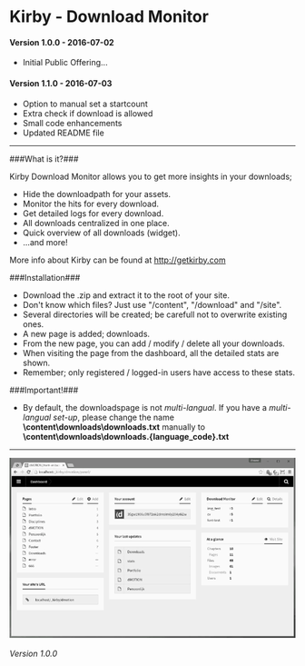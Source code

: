 # Kirby - Download Monitor

#### Version 1.0.0 - 2016-07-02

- Initial Public Offering...

#### Version 1.1.0 - 2016-07-03

- Option to manual set a startcount
- Extra check if download is allowed
- Small code enhancements
- Updated README file

****

###What is it?###

Kirby Download Monitor allows you to get more insights in your downloads;

- Hide the downloadpath for your assets.
- Monitor the hits for every download.
- Get detailed logs for every download.
- All downloads centralized in one place.
- Quick overview of all downloads (widget).
- ...and more!

More info about Kirby can be found at http://getkirby.com

###Installation###

- Download the .zip and extract it to the root of your site.
- Don't know which files? Just use "/content", "/download" and "/site".
- Several directories will be created; be carefull not to overwrite existing ones.
- A new page is added; downloads.
- From the new page, you can add / modify / delete all your downloads.
- When visiting the page from the dashboard, all the detailed stats are shown.
- Remember; only registered / logged-in users have access to these stats.

###Important!###

- By default, the downloadspage is not *multi-langual*. If you have a *multi-langual set-up*, please change the name **\content\downloads\downloads.txt** manually to **\content\downloads\downloads.{language_code}.txt**

****

![Kirby - Download Monitor](kirby-download-monitor.gif "Kirby - Download Monitor")

*Version 1.0.0*